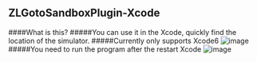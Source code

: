 ZLGotoSandboxPlugin-Xcode
------------
####What is this?
#####You can use it in the Xcode, quickly find the location of the simulator.
#####Currently only supports Xcode6
![image](https://github.com/MakeZL/ZLGotoSandboxPlugin/blob/master/1.png)
#####You need to run the program after the restart Xcode
![image](https://github.com/MakeZL/ZLGotoSandboxPlugin/blob/master/screenshot.png)

